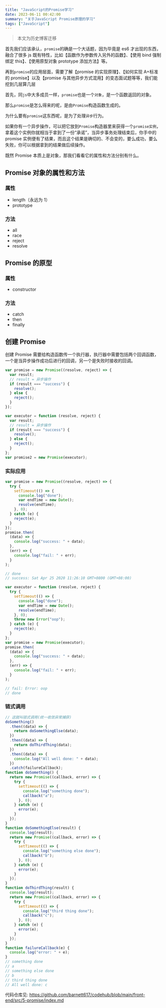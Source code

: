 ```yaml
---
title: "JavaScript的Promise学习"
date: 2023-06-11 00:42:00
summary: "关于JavaScript Promise原理的学习"
tags: ["JavaScript"]
---
```


> 本文为历史博客迁移

首先我们应该承认，`promise`的确是一个大话题，因为毕竟是 es6 才出现的东西，融合了很多 js 既有特性，比如【函数作为参数传入另外的函数】、【使用 bind 强制绑定 this】、【使用原型对象 prototype 添加方法】等。

再到`promise`的应用层面，需要了解【promise 的实现原理】、【如何实现 A+标准的 promise】以及【promise 与其他异步方式混用】的变态面试题等等，我们能挖到几层算几层

首先，同`js`中大多成员一样，`promise`也是一个`对象`，是一个函数返回的对象。

那么`promise`是怎么得来的呢，是由`Promise`构造函数生成的。

为什么要有`promise`这东西呢，是为了处理`异步`行为。

如果你有一个异步操作，可以把它放到`Promise`构造器里来获得一个`promise实例`，拿着这个实例你就相当于拿到了一份“承诺”，当异步事务处理结束后，你手中的 promise 实例便有了结果，而且这个结果是确切的、不会变的，要么成功，要么失败，你可以根据拿到的结果做后续操作。

既然 Promise 本质上是对象，那我们看看它的属性和方法分别有什么。

## Promise 对象的属性和方法

### 属性

- length（永远为 1）
- prototype

### 方法

- all
- race
- reject
- resolve

## Promise 的原型

### 属性

- constructor

### 方法

- catch
- then
- finally

## 创建 Promise

创建 Promise 需要给构造函数传一个执行器，执行器中需要包括两个回调函数，一个是当异步操作成功后进行的回调，另一个是失败时接收的回调。

```js
var promise = new Promise((resolve, reject) => {
  var result;
  // result = 异步操作
  if (result === "success") {
    resolve();
  } else {
    reject();
  }
});

var executor = function (resolve, reject) {
  var result;
  // result = 异步操作
  if (result === "success") {
    resolve();
  } else {
    reject();
  }
};
var promise2 = new Promise(executor);
```

### 实际应用

```js
var promise = new Promise((resolve, reject) => {
  try {
    setTimeout(() => {
      console.log("done");
      var endTime = new Date();
      resolve(endTime);
    }, 0);
  } catch (e) {
    reject(e);
  }
});
promise.then(
  (data) => {
    console.log("success: " + data);
  },
  (err) => {
    console.log("fail: " + err);
  }
);

// done
// success: Sat Apr 25 2020 11:26:10 GMT+0800 (GMT+08:00)
```

```js
var executor = function (resolve, reject) {
  try {
    setTimeout(() => {
      console.log("done");
      var endTime = new Date();
      resolve(endTime);
    }, 0);
    throw new Error("oop");
  } catch (e) {
    reject(e);
  }
};
var promise = new Promise(executor);
promise.then(
  (data) => {
    console.log("success: " + data);
  },
  (err) => {
    console.log("fail: " + err);
  }
);

// fail: Error: oop
// done
```

### 链式调用

```js
// 这就叫链式调用(统一收敛异常捕获)
doSomething()
  .then((data) => {
    return doSomethingElse(data);
  })
  .then((data) => {
    return doThirdThing(data);
  })
  .then((data) => {
    console.log("All well done: " + data);
  })
  .catch(failureCallback);
function doSomething() {
  return new Promise((callback, error) => {
    try {
      setTimeout(() => {
        console.log("something done");
        callback("a");
      }, 0);
    } catch (e) {
      error(e);
    }
  });
}
function doSomethingElse(result) {
  console.log(result);
  return new Promise((callback, error) => {
    try {
      setTimeout(() => {
        console.log("something else done");
        callback("b");
      }, 0);
    } catch (e) {
      error(e);
    }
  });
}
function doThirdThing(result) {
  console.log(result);
  return new Promise((callback, error) => {
    try {
      setTimeout(() => {
        console.log("third thing done");
        callback("c");
      }, 0);
    } catch (e) {
      error(e);
    }
  });
}
function failureCallback(e) {
  console.log("error: " + e);
}
// something done
// a
// something else done
// b
// third thing done
// All well done: c
```

代码仓库见: https://github.com/barnett617/codehub/blob/main/front-end/src/5-promise/index.md

